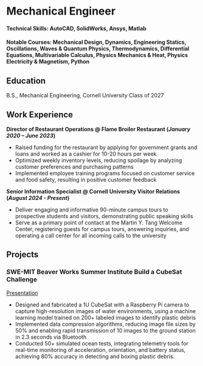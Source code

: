 # Mechanical Engineer

#### Technical Skills: AutoCAD, SolidWorks, Ansys, Matlab

#### Notable Courses:  Mechanical Design, Dynamics, Engineering  Statics, Oscillations, Waves & Quantum Physics, Thermodynamics, Differential Equations, Multivariable Calculus, Physics Mechanics & Heat, Physics Electricity & Magnetism, Python 

## Education 
B.S., Mechanical Engineering, Cornell University Class of 2027

## Work Experience
**Director of Restaurant Operations @ Flame Broiler Restaurant (_January 2020 – June  2023_)**
- Raised funding for the restaurant by applying for government grants and loans and worked as a cashier for 10-20 hours per week 
- Optimized weekly inventory levels, reducing spoilage by analyzing customer preferences and purchasing patterns 
- Implemented employee training programs focused on customer service and food safety, resulting in positive customer feedback

**Senior Information Specialist @  Cornell University Visitor Relations  (_August 2024 - Present_)**
- Deliver engaging and informative 90-minute campus tours to prospective students and visitors, demonstrating public speaking skills 
- Serve as a primary point of contact at the Martin Y. Tang Welcome Center, registering guests for campus tours, answering inquiries,
  and operating a call center for all incoming calls to the university 

## Projects
###  SWE-MIT Beaver Works Summer Institute Build a CubeSat Challenge
[Presentation](https://youtu.be/uKBevOst0bA)

- Designed and fabricated a 1U CubeSat with a Raspberry Pi camera to capture high-resolution images of water environments, using a 
 machine learning model trained on 200+ labeled images to identify plastic debris 
- Implemented data compression algorithms, reducing image file sizes by 50% and enabling rapid transmission of 10 images to the 
 ground station in 2.3 seconds via Bluetooth 
- Conducted 50+ simulated ocean tests, integrating telemetry tools for real-time monitoring of acceleration, orientation, and battery 
 status, achieving 80% accuracy in detecting and boxing plastic debris. 

